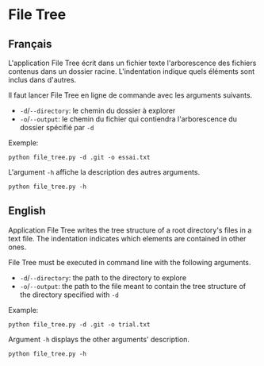 # File Tree

## Français

L'application File Tree écrit dans un fichier texte l'arborescence des fichiers
contenus dans un dossier racine. L'indentation indique quels éléments sont
inclus dans d'autres.

Il faut lancer File Tree en ligne de commande avec les arguments suivants.

* `-d`/`--directory`: le chemin du dossier à explorer
* `-o`/`--output`: le chemin du fichier qui contiendra l'arborescence du
dossier spécifié par `-d`

Exemple:

```
python file_tree.py -d .git -o essai.txt
```

L'argument `-h` affiche la description des autres arguments.

```
python file_tree.py -h
```

## English

Application File Tree writes the tree structure of a root directory's files in
a text file. The indentation indicates which elements are contained in other
ones.

File Tree must be executed in command line with the following arguments.

* `-d`/`--directory`: the path to the directory to explore
* `-o`/`--output`: the path to the file meant to contain the tree structure of
the directory specified with `-d`

Example:

```
python file_tree.py -d .git -o trial.txt
```

Argument `-h` displays the other arguments' description.

```
python file_tree.py -h
```
